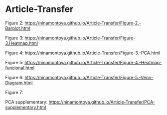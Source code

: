 # Article-Transfer

Figure 2: https://ninamontoya.github.io/Article-Transfer/Figure-2.-Barplot.html

Figure 3: https://ninamontoya.github.io/Article-Transfer/Figure-3.Heatmap.html

Figure 4: https://ninamontoya.github.io/Article-Transfer/Figure-3.-PCA.html 

Figure 5: https://ninamontoya.github.io/Article-Transfer/Figure-4.-Heatmap-funcional.html

Figure 6: https://ninamontoya.github.io/Article-Transfer/Figure-5.-Venn-Diagram.html 

Figure 7: 

PCA supplementary: https://ninamontoya.github.io/Article-Transfer/PCA-supplementary.html
